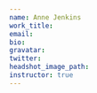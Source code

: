 ```yaml
---
name: Anne Jenkins
work_title:
email:
bio:
gravatar:
twitter:
headshot_image_path:
instructor: true
---
```

